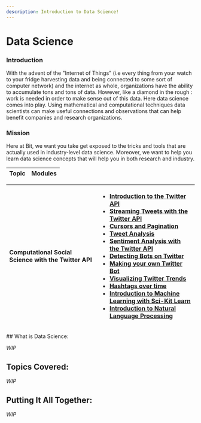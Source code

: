 ```yaml
---
description: Introduction to Data Science!
---
```


# Data Science

### Introduction

With the advent of the "Internet of Things" \(i.e every thing from your watch to your fridge harvesting data and being connected to some sort of computer network\) and the internet as whole, organizations have the ability to accumulate tons and tons of data. However, like a diamond in the rough : work is needed in order to make sense out of this data. Here data science comes into play. Using mathematical and computational techniques data scientists can make useful connections and observations that can help benefit companies and research organizations.

### Mission

Here at Bit, we want you take get exposed to the tricks and tools that are actually used in industry-level data science. Moreover, we want to help you learn data science concepts that will help you in both research and industry.

| Topic | Modules |
| :--- | :--- |


<table>
  <thead>
    <tr>
      <th style="text-align:left">Computational Social Science with the Twitter API</th>
      <th style="text-align:left">
        <ul>
          <li><a href="introduction-to-the-twitter-api.md">Introduction to the Twitter API</a>
          </li>
          <li><a href="streaming-with-the-twitter-api.md">Streaming Tweets with the Twitter API</a>
          </li>
          <li><a href="cursors-and-pagination.md">Cursors and Pagination</a>
          </li>
          <li><a href="tweet-analysis.md">Tweet Analysis</a>
          </li>
          <li><a href="sentiment-analysis-with-the-twitter-api.md">Sentiment Analysis with the Twitter API</a>
          </li>
          <li><a href="detecting-bots-on-twitter.md">Detecting Bots on Twitter</a>
          </li>
          <li><a href="making-your-own-twitter-bot.md">Making your own Twitter Bot</a>
          </li>
          <li><a href="visualizing-twitter-trends.md">Visualizing Twitter Trends</a>
          </li>
          <li><a href="hash-tags-over-time.md">Hashtags over time</a>
          </li>
          <li><a href="introduction-to-ml-with-sci-kit-learn.md">Introduction to Machine Learning with Sci-Kit Learn</a>
          </li>
          <li><a href="intro-to-nlp.md">Introduction to Natural Language Processing</a>
          </li>
        </ul>
      </th>
    </tr>
  </thead>
  <tbody></tbody>
</table>## What is Data Science:

_WIP_

## Topics Covered:

_WIP_

## Putting It All Together:

_WIP_

